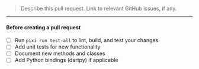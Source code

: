 > Describe this pull request. Link to relevant GitHub issues, if any.

***

#### Before creating a pull request

- [ ] Run `pixi run test-all` to lint, build, and test your changes
- [ ] Add unit tests for new functionality
- [ ] Document new methods and classes
- [ ] Add Python bindings (dartpy) if applicable
